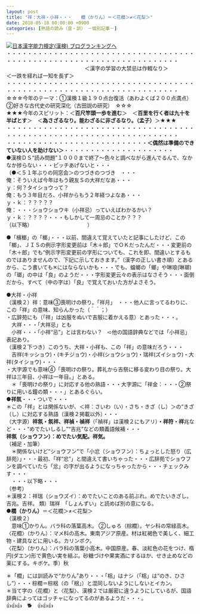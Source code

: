```yaml
---
layout: post
title: "祥：大祥・小祥・・・　　櫚（かりん）＝＜花櫚＞≠＜花梨＞"
date: 2018-05-18 00:00:00 +0900
categories: [熟語の読み（音・訓）　－個別記事－]
---
```


[![](/syuusyuu9701/assets/images/祥：大祥・小祥・・・-櫚（かりん）＝＜花櫚＞≠＜花梨＞-br_c_3028_1.gif)](http://blog.with2.net/link.php?1659096:3028 "日本漢字能力検定(漢検) ブログランキングへ")[日本漢字能力検定(漢検) ブログランキングへ](http://blog.with2.net/link.php?1659096:3028)  
・・・・・・・・・・・・・・・・・・・・・・・・・・・・・・・・・・・・・・・・・・・・・・・・・・・・・・・・・・・・・・・・・・・・・  
　　　　　　　　　　　　　　　＜漢字の学習の大禁忌は作輟なり＞　　　　　＜一跌を経れば一知を長ず＞　　　　　  
・・・・・・・・・・・・・・・・・・・・・・・・・・・・・・・・・・・・・・・・・・・・・・・・・・・・・・・・・・・・・・・・・・・・・  
☆☆☆今年のテーマ：①漢検１級１９０点台復活（あわよくば２００点満点）　②好きな古代史の研究深化（古田説の研究）　☆☆☆  
★★★今年のスピリット：＜**百尺竿頭一歩を進む**＞　＜**百里を行く者は九十を半ばとす**＞　＜**為さざるなり。能わざるに非ざるなり。（孟子）**＞★★★  
・・・・・・・・・・・・・・・・・・・・・・・・・・・・・・・・・・・・・・・・・・・・・・・・・・・・・・・・・・・・・・・・・・・・・  
・・・・・・・・・・・・・・・・・・・・・・・・・・・**＜偶然は準備のできていない人を助けない＞**・・・・・・・・・・・・・・・・・・・・・  
●漢検ＤＳ“読み問題”１０００まで終了～色々と調べながら進んでるんで、なかなか捗らない・・・ピッチあげないと・・・  
（●＜５１年ぶりの同窓会＞のつづきのつづき　・・・  
俺：そういえば今年はもう親友Ｓの大祥だなあ・・・  
ｙ：何？タイショウって？  
俺：もう３年目だろ、小祥からもう２年経つよなあ・・・  
ｙ・ｋ：？？？？？  
俺：・・・ショウショウキ（小祥忌）っていえばわかるかい？  
ｙ・ｋ：？？？？・・・もしかして一周忌のことか？？？  
（以下略）　　　　　　　　　　　）  
  
●「檳榔」の「榔」・・・以前、間違えて覚えていたと記事にしたけど、この「榔」、ＪＩＳの例示字形変更前は「木＋郎」でＯＫだったんだ・・・変更前の「木＋郎」でも“例示字形変更前の字形についても、これを即、間違いとするものではありませんので、下記に示しておきます。”（漢字の正しい書き順）とあるから、こう書いても✕にはならないかも・・・でも、蟷螂の「螂」や琳琅(琳瑯)の「瑯」の中は「良」のようだ・・・字形変更云々の表示はなさそう・・・面倒だから、すべて（中の字は）「良」で覚えておいた方がよさそう。  
  
●大祥・小祥　  
（漢検２）祥：意味③喪明けの祭り。「祥月」　・・・他人に言ってるわりに、この「祥」の意味、知らんかった（＾＾；）  
・広辞苑にも（「祥」は凶服をぬいで吉服に着かえる意）とあった・・・。  
　大祥・・・「大祥忌」とも  
　小祥・・・「小祥“忌”」とは言わない？　➪他の国語辞典などでは「小祥忌」表記あり。  
（漢検２下つき）このうち、大祥・小祥も、この「祥」の意味だろう・・・  
　吉祥(キッショウ)・(キチジョウ)・小祥(ショウショウ)・瑞祥(ズイショウ)・大祥(タイショウ)・・・  
・大字源でも意味④「喪明けの祭り。葬礼から吉祭に移る変わり目の祭り。大祥は三年目、小祥は一年目。」とある。  
　＊「喪明けの祭り」に対応する他の熟語・・・大字源に「祥金：・・・②祭りに用いる鐘の類・・・」とあるぐらい。  
**●祥氛**・・・ついで・・・  
＊この「祥」とは関係ないが、＜祥：さいわ（い）・さち・きざ（し）＞の“きざ（し）に対応する熟語（漢検２掲載以外）・・・  
（大字源）**祥氛・氛祥、祥禎・禎祥**（「禎祥」は漢検２にもアリ）**・祥符・祥**兆など・・・“めでたいしるし”“吉兆”などの類義語候補・・・  
**祥氛（ショウフン）：めでたい気配。祥気。**  
（補足・加筆）  
　＊関係ないけど“ショウフン”で「小忿（ショウフン）：ちょっとした怒り（広辞苑）」・・・最初、「祥“忿”」と間違えて書いちゃった・・・広辞苑でショウフンを調べていたら「忿」の字が出るようになっちゃったから・・・チェックみす・・・  
　・・・以下略・・・  
（参考）  
＊漢検２：祥瑞（ショウズイ）：めでたいことのある前ぶれ。めでたいきざし。吉兆。吉祥。 類）瑞祥　「しょんずい」と読めば別の意になる。  
**●櫚（かりん）**＝＜花櫚＞≠＜花梨＞  
（漢検２）  
　意味①かりん。バラ科の落葉高木。 ②しゅろ（棕櫚）。ヤシ科の常緑高木。  
〈花櫚〉（かりん）：マメ科の高木。東南アジア原産。材は紅褐色で美しく、細工物・建具などに用いる。カリンボク。  
〈花梨〉（かりん）：バラ科の落葉小高木。中国原産。春、淡紅色の花をつけ、楕円(ダエン)形で黄色い実を結ぶ。砂糖づけや果実酒にするほか、せき止めなどの薬にする。キボケ。季）秋  
  
＊「櫚」には訓読みで“かりん”あり・・・「梠」はナシ（「梠」は“のき、ひさし”）・・・棕櫚＝棕梠（の「梠」）と混同しないようにしないとイカン。  
＊当て字の〈花櫚〉と〈花梨〉、漢検２では厳密に違うようにしているが、国語辞典によってはゴッチャになってるのがあるようだ・・・。  
👍👍👍　🐕　👍👍👍